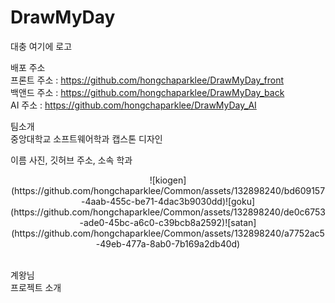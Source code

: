 # DrawMyDay<br/>

대충 여기에 로고

배포 주소 <br/>
프론트 주소 : https://github.com/hongchaparklee/DrawMyDay_front<br/>
백앤드 주소 : https://github.com/hongchaparklee/DrawMyDay_back<br/>
AI 주소 : https://github.com/hongchaparklee/DrawMyDay_AI<br/>

팀소개<br/>
중앙대학교 소프트웨어학과 캡스톤 디자인<br/>

이름 사진, 깃허브 주소, 소속 학과<br/>
<p align="center">
![kiogen](https://github.com/hongchaparklee/Common/assets/132898240/bd609157-4aab-455c-be71-4dac3b9030dd)![goku]        (https://github.com/hongchaparklee/Common/assets/132898240/de0c6753-ade0-45bc-a6c0-c39bcb8a2592)![satan](https://github.com/hongchaparklee/Common/assets/132898240/a7752ac5-49eb-477a-8ab0-7b169a2db40d)
</p>

<br/>
계왕님<br/>
프로젝트 소개<br/>

